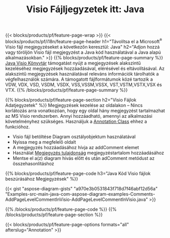 ﻿---
title: "Visio Fájljegyzetek itt: Java"
url: /hu/java/annotation/
description: Adja hozzá vagy távolítsa el a(z) Visio adatjegyzetét néhány sornyi Java kóddal.
---
{{< blocks/products/pf/feature-page-wrap >}}
{{< blocks/products/pf/i18n/feature-page-header h1="Távolítsa el a Microsoft<sup>&reg;</sup> Visio fájl megjegyzéseket a következőn keresztül: Java" h2="Adjon hozzá vagy töröljön Visio fájl megjegyzést a Java kód használatával a Java alapú alkalmazásokban." >}}
{{% blocks/products/pf/feature-page-summary %}}
[Java Visio Könyvtár](/diagram/java/) támogatást nyújt a megjegyzések alakszintű kezeléséhez megjegyzések hozzáadásával, elérésével és eltávolításával. Az alakszintű megjegyzések használatával releváns információk tárolhatók a végfelhasználók számára. A támogatott fájlformátumok közé tartozik a VDW, VDX, VSD, VSDM, VSDX, VSS,VSSM,VSSX, VST,VSTM,VSTX,VSX és VTX.
{{% /blocks/products/pf/feature-page-summary %}}

{{% blocks/products/pf/feature-page-section h2="Visio Fájlok Adatjegyzetek" %}}
Megjegyzések kezelése az oldalakon – Nincs korlátozás arra vonatkozóan, hogy egy oldal hány megjegyzést tartalmazhat az MS Visio rendszerben. Annyi hozzáadható, amennyi az alkalmazási követelményhez szükséges. Használjuk a [Annotation Class](https://apireference.aspose.com/diagram/java/com.aspose.diagram/annotation) ehhez a funkcióhoz.

+ Visio fájl betöltése Diagram osztályobjektum használatával
+ Nyissa meg a megfelelő oldalt 
+ A megjegyzés hozzáadásához hívja az addComment elemet
+ Használat [Megjegyzés tulajdonság](https://apireference.aspose.com/diagram/java/com.aspose.diagram/annotation#Comment) megjegyzéstartalom hozzáadásához 
+ Mentse el a(z) diagram hívás előtt és után adComment metódust az összehasonlításhoz

{{% blocks/products/pf/feature-page-code h3="Java Kód Visio fájlok beszúrásához Megjegyzések" %}}

{{< gist "aspose-diagram-gists" "a970e3b0531843f718d7f46abf12d56a" "Examples-src-main-java-com-aspose-diagram-examples-Comments-AddPageLevelCommentInVisio-AddPageLevelCommentInVisio.java" >}}

{{% /blocks/products/pf/feature-page-code %}}
{{% /blocks/products/pf/feature-page-section %}}

{{< blocks/products/pf/feature-page-options formats="all" afterslug="Annotation" >}}